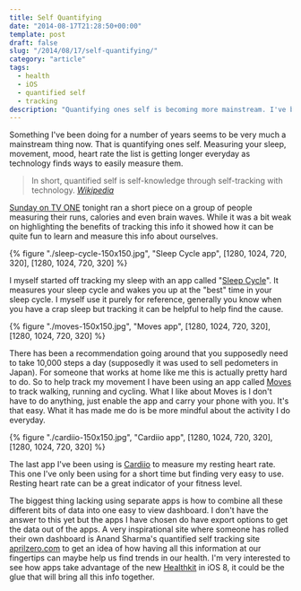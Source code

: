 ```yaml
---
title: Self Quantifying
date: "2014-08-17T21:28:50+00:00"
template: post
draft: false
slug: "/2014/08/17/self-quantifying/"
category: "article"
tags:
  - health
  - iOS
  - quantified self
  - tracking
description: "Quantifying ones self is becoming more mainstream. I've been doing it for a number of years now."
---
```


Something I've been doing for a number of years seems to be very much a mainstream thing now. That is quantifying ones self. Measuring your sleep, movement, mood, heart rate the list is getting longer everyday as technology finds ways to easily measure them.

<blockquote>In short, quantified self is self-knowledge through self-tracking with technology. <cite><a href="http://en.m.wikipedia.org/wiki/Quantified_Self">Wikipedia</a></cite></blockquote>

<a href="http://tvnz.co.nz/sunday-news/big-brother-video-6059023">Sunday on TV ONE</a> tonight ran a short piece on a group of people measuring their runs, calories and even brain waves. While it was a bit weak on highlighting the benefits of tracking this info it showed how it can be quite fun to learn and measure this info about ourselves.

{% figure "./sleep-cycle-150x150.jpg", "Sleep Cycle app", [1280, 1024, 720, 320], [1280, 1024, 720, 320] %}

I myself started off tracking my sleep with an app called "<a href="https://itunes.apple.com/nz/app/sleep-cycle-alarm-clock/id320606217?mt=8&amp;uo=4&amp;at=10lnRx">Sleep Cycle</a>". It measures your sleep cycle and wakes you up at the "best" time in your sleep cycle. I myself use it purely for reference, generally you know when you have a crap sleep but tracking it can be helpful to help find the cause.

{% figure "./moves-150x150.jpg", "Moves app", [1280, 1024, 720, 320], [1280, 1024, 720, 320] %}

There has been a recommendation going around that you supposedly need to take 10,000 steps a day (supposedly it was used to sell pedometers in Japan). For someone that works at home like me this is actually pretty hard to do. So to help track my movement I have been using an app called <a href="https://itunes.apple.com/nz/app/moves/id509204969?mt=8&amp;uo=4&amp;at=10lnRx">Moves</a> to track walking, running and cycling. What I like about Moves is I don't have to do anything, just enable the app and carry your phone with you. It's that easy. What it has made me do is be more mindful about the activity I do everyday.

{% figure "./cardiio-150x150.jpg", "Cardiio app", [1280, 1024, 720, 320], [1280, 1024, 720, 320] %}

The last app I've been using is <a href="https://itunes.apple.com/nz/app/cardiio-heart-rate-monitor/id542891434?mt=8&amp;uo=4&amp;at=10lnRx">Cardiio</a> to measure my resting heart rate. This one I've only been using for a short time but finding very easy to use. Resting heart rate can be a great indicator of your fitness level.

The biggest thing lacking using separate apps is how to combine all these different bits of data into one easy to view dashboard. I don't have the answer to this yet but the apps I have chosen do have export options to get the data out of the apps. A very inspirational site where someone has rolled their own dashboard is Anand Sharma's quantified self tracking site <a href="http://aprilzero.com/">aprilzero.com</a> to get an idea of how having all this information at our fingertips can maybe help us find trends in our health. I'm very interested to see how apps take advantage of the new <a href="https://www.apple.com/ios/ios8/health/">Healthkit</a> in iOS 8, it could be the glue that will bring all this info together.
